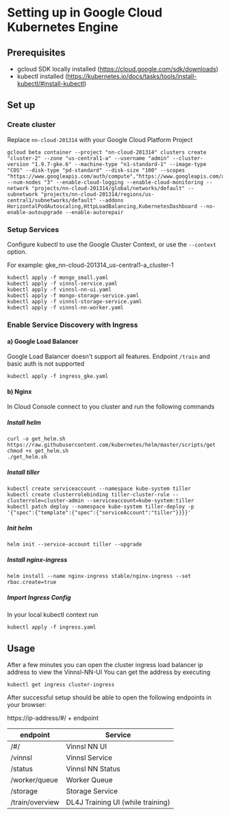 # Setting up in Google Cloud Kubernetes Engine
## Prerequisites
- gcloud SDK locally installed (https://cloud.google.com/sdk/downloads)
- kubectl installed (https://kubernetes.io/docs/tasks/tools/install-kubectl/#install-kubectl)

## Set up
### Create cluster

Replace `nn-cloud-201314` with your Google Cloud Platform Project

```
gcloud beta container --project "nn-cloud-201314" clusters create "cluster-2" --zone "us-central1-a" --username "admin" --cluster-version "1.9.7-gke.6" --machine-type "n1-standard-1" --image-type "COS" --disk-type "pd-standard" --disk-size "100" --scopes "https://www.googleapis.com/auth/compute","https://www.googleapis.com/auth/devstorage.read_only","https://www.googleapis.com/auth/logging.write","https://www.googleapis.com/auth/monitoring","https://www.googleapis.com/auth/servicecontrol","https://www.googleapis.com/auth/service.management.readonly","https://www.googleapis.com/auth/trace.append" --num-nodes "3" --enable-cloud-logging --enable-cloud-monitoring --network "projects/nn-cloud-201314/global/networks/default" --subnetwork "projects/nn-cloud-201314/regions/us-central1/subnetworks/default" --addons HorizontalPodAutoscaling,HttpLoadBalancing,KubernetesDashboard --no-enable-autoupgrade --enable-autorepair
```

### Setup Services

Configure kubectl to use the Google Cluster Context, or use the `--context` option. 

For example: gke_nn-cloud-201314_us-central1-a_cluster-1

```
kubectl apply -f mongo_small.yaml
kubectl apply -f vinnsl-service.yaml
kubectl apply -f vinnsl-nn-ui.yaml
kubectl apply -f mongo-storage-service.yaml
kubectl apply -f vinnsl-storage-service.yaml
kubectl apply -f vinnsl-nn-worker.yaml
```

### Enable Service Discovery with Ingress

#### a) Google Load Balancer

Google Load Balancer doesn't support all features. Endpoint `/train` and basic auth is not supported

```
kubectl apply -f ingress_gke.yaml
```

#### b) Nginx

In Cloud Console connect to you cluster and run the following commands

##### Install helm

```
curl -o get_helm.sh https://raw.githubusercontent.com/kubernetes/helm/master/scripts/get
chmod +x get_helm.sh
./get_helm.sh
```

##### Install tiller

```
kubectl create serviceaccount --namespace kube-system tiller
kubectl create clusterrolebinding tiller-cluster-rule --clusterrole=cluster-admin --serviceaccount=kube-system:tiller
kubectl patch deploy --namespace kube-system tiller-deploy -p '{"spec":{"template":{"spec":{"serviceAccount":"tiller"}}}}'     
```

##### Init helm

```
helm init --service-account tiller --upgrade
```

##### Install nginx-ingress

```
helm install --name nginx-ingress stable/nginx-ingress --set rbac.create=true
```

##### Import Ingress Config

In your local kubectl context run

```
kubectl apply -f ingress.yaml
```

## Usage

After a few minutes you can open the cluster ingress load balancer ip address to view the Vinnsl-NN-UI
You can get the address by executing
```
kubectl get ingress cluster-ingress 
```

After successful setup should be able to open the following endpoints in your browser:

https://ip-address/#/ + endpoint

| endpoint        | Service                           |
| --------------- | --------------------------------- |
| /#/             | Vinnsl NN UI                      |
| /vinnsl         | Vinnsl Service                    |
| /status         | Vinnsl NN Status                  |
| /worker/queue   | Worker Queue                      |
| /storage        | Storage Service                   |
| /train/overview | DL4J Training UI (while training) |

